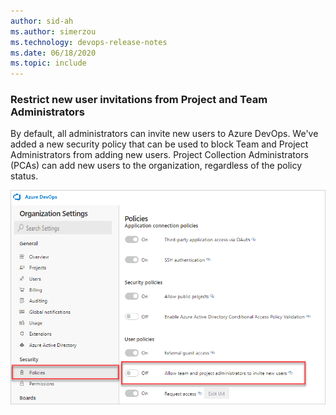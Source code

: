 ```yaml
---
author: sid-ah
ms.author: simerzou
ms.technology: devops-release-notes
ms.date: 06/18/2020
ms.topic: include
---
```


### Restrict new user invitations from Project and Team Administrators

By default, all administrators can invite new users to Azure DevOps. We've added a new security policy that can be used to block Team and Project Administrators from adding new users. Project Collection Administrators (PCAs) can add new users to the organization, regardless of the policy status.

![Restrict new user invitations.](../../media/171-general-0-0.png)